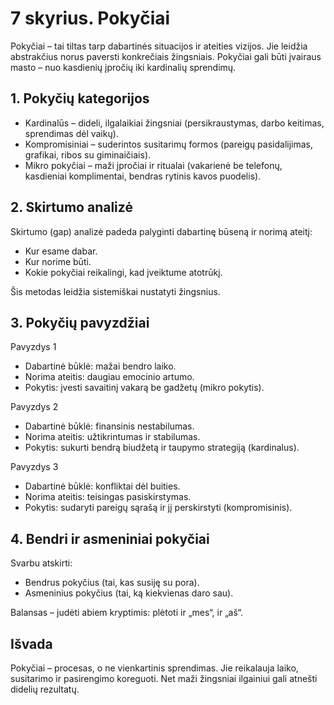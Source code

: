 # 7 skyrius. Pokyčiai

Pokyčiai – tai tiltas tarp dabartinės situacijos ir ateities vizijos. Jie leidžia abstrakčius norus paversti konkrečiais žingsniais. Pokyčiai gali būti įvairaus masto – nuo kasdienių įpročių iki kardinalių sprendimų.

## 1. Pokyčių kategorijos

- Kardinalūs – dideli, ilgalaikiai žingsniai (persikraustymas, darbo keitimas, sprendimas dėl vaikų).
- Kompromisiniai – suderintos susitarimų formos (pareigų pasidalijimas, grafikai, ribos su giminaičiais).
- Mikro pokyčiai – maži įpročiai ir ritualai (vakarienė be telefonų, kasdieniai komplimentai, bendras rytinis kavos puodelis).

## 2. Skirtumo analizė

Skirtumo (gap) analizė padeda palyginti dabartinę būseną ir norimą ateitį:

- Kur esame dabar.
- Kur norime būti.
- Kokie pokyčiai reikalingi, kad įveiktume atotrūkį.

Šis metodas leidžia sistemiškai nustatyti žingsnius.

## 3. Pokyčių pavyzdžiai

Pavyzdys 1

- Dabartinė būklė: mažai bendro laiko.
- Norima ateitis: daugiau emocinio artumo.
- Pokytis: įvesti savaitinį vakarą be gadžetų (mikro pokytis).

Pavyzdys 2

- Dabartinė būklė: finansinis nestabilumas.
- Norima ateitis: užtikrintumas ir stabilumas.
- Pokytis: sukurti bendrą biudžetą ir taupymo strategiją (kardinalus).

Pavyzdys 3

- Dabartinė būklė: konfliktai dėl buities.
- Norima ateitis: teisingas pasiskirstymas.
- Pokytis: sudaryti pareigų sąrašą ir jį perskirstyti (kompromisinis).

## 4. Bendri ir asmeniniai pokyčiai

Svarbu atskirti:

- Bendrus pokyčius (tai, kas susiję su pora).
- Asmeninius pokyčius (tai, ką kiekvienas daro sau).

Balansas – judėti abiem kryptimis: plėtoti ir „mes“, ir „aš“.

## Išvada

Pokyčiai – procesas, o ne vienkartinis sprendimas. Jie reikalauja laiko, susitarimo ir pasirengimo koreguoti. Net maži žingsniai ilgainiui gali atnešti didelių rezultatų.
